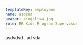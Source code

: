 ```yaml
---
templateKey: employees
name: asdsad
avatar: /img/lisa.jpg
role: RB Kids Program Supervisor
---
```

asdsdsd . ad sda
